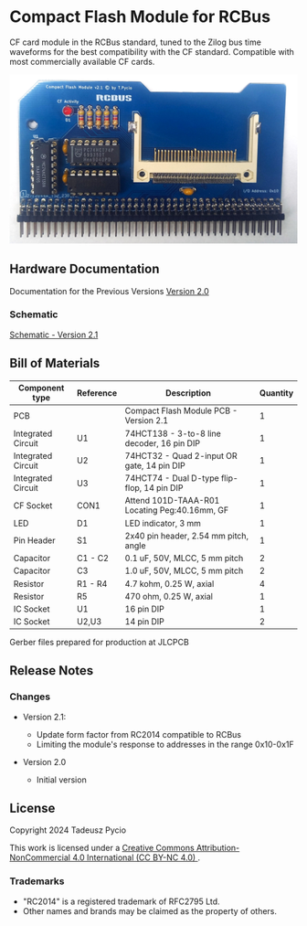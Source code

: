 # Compact Flash Module for RCBus

CF card module in the RCBus standard, tuned to the Zilog bus time waveforms for the best compatibility with the CF standard. Compatible with most commercially available CF cards.

![populated board](board.jpg)

## Hardware Documentation

Documentation for the Previous Versions
[Version 2.0](https://github.com/tpycio/CFModule/tree/main/CF2.0)

### Schematic

[Schematic - Version 2.1](Schematic.pdf)

## Bill of Materials

| Component type     | Reference | Description                                   | Quantity |
| ------------------ | --------- | --------------------------------------------- | -------- |
| PCB                |           | Compact Flash Module PCB - Version 2.1        | 1        |
| Integrated Circuit | U1        | 74HCT138 - 3-to-8 line decoder, 16 pin DIP    | 1        |
| Integrated Circuit | U2        | 74HCT32 - Quad 2-input OR gate, 14 pin DIP    | 1        |
| Integrated Circuit | U3        | 74HCT74 - Dual D-type flip-flop, 14 pin DIP   | 1        |
| CF Socket          | CON1      | Attend 101D-TAAA-R01 Locating Peg:40.16mm, GF | 1        |
| LED                | D1        | LED indicator, 3 mm                           | 1        |
| Pin Header         | S1        | 2x40 pin header, 2.54 mm pitch, angle         | 1        |
| Capacitor          | C1 - C2   | 0.1 uF, 50V, MLCC, 5 mm pitch                 | 2        |
| Capacitor          | C3        | 1.0 uF, 50V, MLCC, 5 mm pitch                 | 2        |
| Resistor           | R1 - R4   | 4.7 kohm, 0.25 W, axial                       | 4        |
| Resistor           | R5        | 470 ohm, 0.25 W, axial                        | 1        |
| IC Socket          | U1        | 16 pin DIP                                    | 1        |
| IC Socket          | U2,U3     | 14 pin DIP                                    | 2        |

Gerber files prepared for production at JLCPCB

## Release Notes

### Changes

* Version 2.1:
  
  * Update form factor from RC2014 compatible to RCBus
  * Limiting the module's response to addresses in the range 0x10-0x1F

* Version 2.0
  
  * Initial version

## License

Copyright 2024 Tadeusz Pycio

This work is licensed under a [Creative Commons Attribution-NonCommercial 4.0 International (CC BY-NC 4.0) ](https://creativecommons.org/licenses/by-nc/4.0/).

### Trademarks

* "RC2014" is a registered trademark of RFC2795 Ltd.
* Other names and brands may be claimed as the property of others.